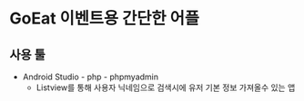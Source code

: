 # GoEat 이벤트용 간단한 어플 

## 사용 툴
+ Android Studio - php - phpmyadmin
     + Listview를 통해 사용자 닉네임으로 검색시에 유저 기본 정보 가져올수 있는 앱
